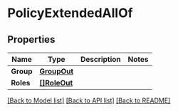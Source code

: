 # PolicyExtendedAllOf

## Properties

Name | Type | Description | Notes
------------ | ------------- | ------------- | -------------
**Group** | [**GroupOut**](GroupOut.md) |  | 
**Roles** | [**[]RoleOut**](RoleOut.md) |  | 

[[Back to Model list]](../README.md#documentation-for-models) [[Back to API list]](../README.md#documentation-for-api-endpoints) [[Back to README]](../README.md)


